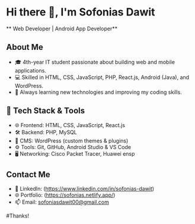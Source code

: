 # Hi there 👋, I'm Sofonias Dawit
** Web Developer | Android App Developer**

## About Me
- 🎓 4th-year IT student passionate about building web and mobile applications.
- 💻 Skilled in HTML, CSS, JavaScript, PHP, React.js, Android (Java), and WordPress.
- 🌱 Always learning new technologies and improving my coding skills.

## 🔧 Tech Stack & Tools
- 🌐 Frontend: HTML, CSS, JavaScript, React.js
- 🛠️ Backend: PHP, MySQL
- 🧩 CMS: WordPress (custom themes & plugins)
- ⚙️ Tools: Git, GitHub, Android Studio & VS Code
- 🖥️ Networking: Cisco Packet Tracer, Huawei ensp
  
## Contact Me
- 💼 LinkedIn:  (https://www.linkedin.com/in/sofonias-dawit)
- 🌐 Portfolio: (https://sofonias.netlify.app/)
- 📫 Email:     sofoniasdawit00@gmail.com

 #Thanks!
